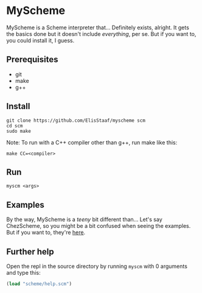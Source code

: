 # MyScheme
MyScheme is a Scheme interpreter that... Definitely exists, alright.
It gets the basics done but it doesn't include *everything*, per se.
But if you want to, you could install it, I guess.

## Prerequisites
* git
* make
* g++

## Install
```console
git clone https://github.com/ElisStaaf/myscheme scm
cd scm
sudo make
```
Note: To run with a C++ compiler
other than g++, run make like this:
```console
make CC=<compiler>
```

## Run
```console
myscm <args>
```

## Examples
By the way, MyScheme is a *teeny* bit different than... Let's say
ChezScheme, so you might be a bit confused when seeing the
examples. But if you want to, they're [here](/scheme).

## Further help
Open the repl in the source directory 
by running `myscm` with 0 arguments
and type this:
```scm
(load "scheme/help.scm")
```
